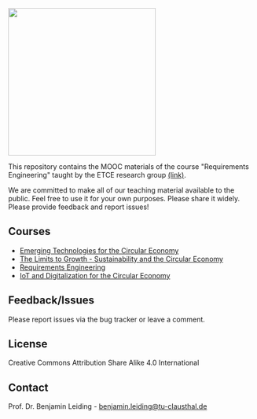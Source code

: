 
<img src="https://www.presse.tu-clausthal.de/fileadmin/Presse/images/Corporate_Design/Logo/Logo_TUC_en_CMYK.jpg" width="300">

This repository contains the MOOC materials of the course "Requirements Engineering" taught by the ETCE research group [(link)](https://etce-lab.com).

We are committed to make all of our teaching material available to the public. Feel free to use it for your own purposes. Please share it widely. Please provide feedback and report issues!

## Courses
- [Emerging Technologies for the Circular Economy](https://github.com/ETCE-LAB/teaching-material/tree/master/Emerging-Technologies-for-the-Circular-Economy#readme)
- [The Limits to Growth - Sustainability and the Circular Economy](https://github.com/ETCE-LAB/teaching-material/tree/master/The-Limits-to-Growth#readme)
- [Requirements Engineering](https://github.com/ETCE-LAB/teaching-material/tree/master/Requirements-Engineering#readme)
- [IoT and Digitalization for the Circular Economy](https://github.com/ETCE-LAB/teaching-material/tree/master/IoT-and-Digitalization-for-the-Circular-Economy#readme)

## Feedback/Issues
Please report issues via the bug tracker or leave a comment.

## License
Creative Commons Attribution Share Alike 4.0 International

## Contact
Prof. Dr. Benjamin Leiding - benjamin.leiding@tu-clausthal.de
